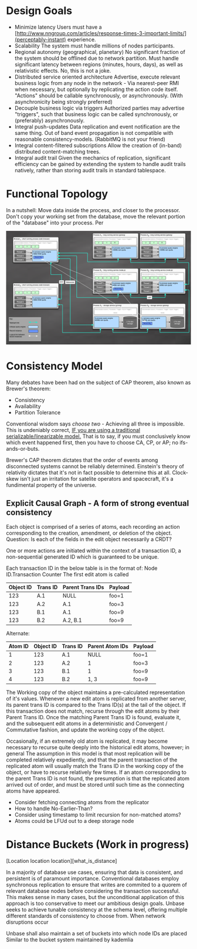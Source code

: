 
# Design Goals

* Minimize latency
  Users must have a [http://www.nngroup.com/articles/response-times-3-important-limits/](perceptably-instant) experience.
* Scalability
  The system must handle millions of nodes participants.
* Regional autonomy (geographical, planetary)
  No significant fraction of the system should be offlined due to network partition.
  Must handle significant latency between regions (minutes, hours, days), as well as relativistic effects. No, this is not a joke.
* Distributed service oriented architecture
  Advertise, execute relevant business logic from any node in the network - Via nearest-peer RMI when necessary, but optionally by replicating the action code itself.
  "Actions" should be callable synchronously, or asynchronously. (With asynchronicity being strongly preferred)
* Decouple business logic via triggers
  Authorized parties may advertise "triggers", such that business logic can be called synchronously, or (preferably) asynchronously.
* Integral push-updates
  Data replication and event notification are the same thing. Out of band event propagation is not compatible with reasonable consistency-models. (RabbitMQ is not your friend)
* Integral content-filtered subscriptions
  Allow the creation of (in-band) distributed content-matching trees.
* Integral audit trail
  Given the mechanics of replication, significant efficiency can be gained by extending the system to handle audit trails natively, rather than storing audit trails in standard tablespace.

# Functional Topology

In a nutshell: Move data inside the process, and closer to the processor.
Don't copy your working set from the database, move the relevant portion of the "database" into your process.
Per


![Example topology](./docs/Model.png)

# Consistency Model

Many debates have been had on the subject of CAP theorem, also known as Brewer's theorem:
* Consistency
* Availability
* Partition Tolerance

Conventional wisdom says *choose two* - Achieving all three is impossible.
This is undeniably correct, [IF you are using a traditional serializable/linearizable model.](https://groups.google.com/forum/#!msg/cloud-computing/nn7Sw5T0eSE/NxOTUwD_0ykJ)
That is to say, if you must conclusively know which event happened first, then you have to choose CA, CP, or AP; no ifs-ands-or-buts.

Brewer's CAP theorem dictates that the order of events among disconnected systems cannot be reliably determined.
Einstein's theory of relativity dictates that it's not in fact possible to determine this at all.
Clock-skew isn't just an irritation for satelite operators and spacecraft, it's a fundimental property of the universe.

## Explicit Causal Graph - A form of strong eventual consistency

Each object is comprised of a series of atoms, each recording an action corresponding to the creation, amendment, or deletion of the object.
Question: Is each of the fields in the edit object necessarily a CRDT?

One or more actions are initiated within the context of a transaction ID, a non-sequential generated ID which is guaranteed to be unique.

Each transaction ID in the below table is in the format of: Node ID.Transaction Counter
The first edit atom is called 

| Object ID | Trans ID  | Parent Trans IDs | Payload 
| --------- | --------- | -----------------| -------
| 123       | A.1       | NULL             | foo=1
| 123       | A.2       | A.1              | foo=3
| 123       | B.1       | A.1              | foo=9
| 123       | B.2       | A.2, B.1         | foo=9

Alternate:

| Atom ID | Object ID | Trans ID  | Parent Atom IDs | Payload 
| ------- | --------- | --------- | --------------- | -------
| 1       | 123       | A.1       | NULL            | foo=1
| 2       | 123       | A.2       | 1               | foo=3
| 3       | 123       | B.1       | 1               | foo=9
| 4       | 123       | B.2       | 1, 3            | foo=9


The Working copy of the object maintains a pre-calculated representation of it's values.
Whenever a new edit atom is replicated from another server, its parent trans ID is compared to the Trans ID(s) at the tail of the object.
If this transaction does not match, recurse through the edit atoms by their Parent Trans ID.
Once the matching Parent Trans ID is found, evaluate it, and the subsequent edit atoms in a deterministic and Convergent / Commutative fashion, and update the working copy of the object.

Occasionally, if an extremely old atom is replicated, it may become necessary to recurse quite deeply into the historical edit atoms, however; in general
The assumption in this model is that most replication will be completed relatively expediently, and that the parent transaction of the replicated atom will
usually match the Trans ID in the working copy of the object, or have to recurse relatively few times. If an atom corresponding to the parent Trans ID is not found,
the presumption is that the replicated atom arrived out of order, and must be stored until such time as the connecting atoms have appeared.

* Consider fetching connecting atoms from the replicator
* How to handle No-Earlier-Than?
* Consider using timestamp to limit recursion for non-matched atoms?
* Atoms could be LFUd out to a deep storage node



# Distance Buckets (Work in progress)

[Location location location][what_is_distance]

In a majority of database use cases, ensuring that data is consistent, and persistent is of paramount importance.
Conventional databases employ synchronous replication to ensure that writes are commited to a quorem of relevant database
nodes before considering the transaction successful. This makes sense in many cases, but the unconditional application of this approach
is too conservative to meet our ambitious design goals. Unbase seeks to achieve tunable consistency at the schema level, offering multiple
different standards of consistency to choose from.
When network disruptions occur

Unbase shall also maintain a set of buckets into which node IDs are placed Similar to the bucket system maintained by kademlia
